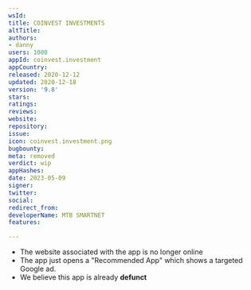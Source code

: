 ```yaml
---
wsId: 
title: COINVEST INVESTMENTS
altTitle: 
authors:
- danny
users: 1000
appId: coinvest.investment
appCountry: 
released: 2020-12-12
updated: 2020-12-18
version: '9.8'
stars: 
ratings: 
reviews: 
website: 
repository: 
issue: 
icon: coinvest.investment.png
bugbounty: 
meta: removed
verdict: wip
appHashes: 
date: 2023-05-09
signer: 
twitter: 
social: 
redirect_from: 
developerName: MTB SMARTNET
features: 

---
```


- The website associated with the app is no longer online
- The app just opens a "Recommended App" which shows a targeted Google ad. 
- We believe this app is already **defunct** 
